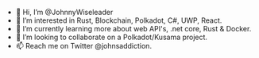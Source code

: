 - 👋 Hi, I’m @JohnnyWiseleader
- 👀 I’m interested in Rust, Blockchain, Polkadot, C#, UWP, React.
- 🌱 I’m currently learning more about web API's, .net core, Rust & Docker.
- 💞️ I’m looking to collaborate on a Polkadot/Kusama project.
- 📫 Reach me on Twitter @johnsaddiction.

<!---
JohnnyWiseleader/JohnnyWiseleader is a ✨ special ✨ repository because its `README.md` (this file) appears on your GitHub profile.
You can click the Preview link to take a look at your changes.
--->
